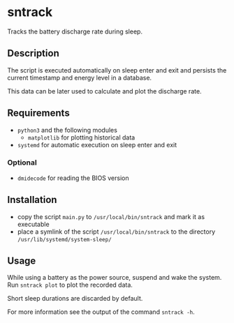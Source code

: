 # sntrack

Tracks the battery discharge rate during sleep.

## Description

The script is executed automatically on sleep enter and exit and persists the current timestamp and energy level in a
database.

This data can be later used to calculate and plot the discharge rate.

## Requirements

- `python3` and the following modules
    - `matplotlib` for plotting historical data
- `systemd` for automatic execution on sleep enter and exit

### Optional

- `dmidecode` for reading the BIOS version

## Installation

- copy the script `main.py` to `/usr/local/bin/sntrack` and mark it as executable
- place a symlink of the script `/usr/local/bin/sntrack` to the directory `/usr/lib/systemd/system-sleep/`

## Usage

While using a battery as the power source, suspend and wake the system. Run `sntrack plot` to plot the recorded data.

Short sleep durations are discarded by default.

For more information see the output of the command `sntrack -h`.
